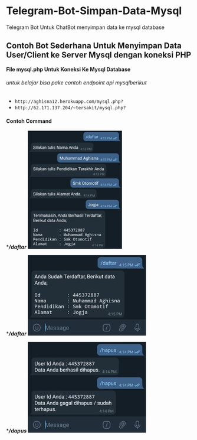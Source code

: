 # Telegram-Bot-Simpan-Data-Mysql
Telegram Bot Untuk ChatBot menyimpan data ke mysql database

## Contoh Bot Sederhana Untuk Menyimpan Data User/Client ke Server Mysql dengan koneksi PHP

**File mysql.php Untuk Koneksi Ke Mysql Database**

###### untuk belajar bisa pake contoh endpoint api mysqlberikut
* ```http://aghisna12.herokuapp.com/mysql.php?```
* ```http://62.171.137.204/~tersakit/mysql.php?```

#### Contoh Command
****/daftar***
![/daftar](img/daftar.jpg "Command Daftar")


****/daftar***
![/daftar](img/sudah_daftar.jpg "Command Daftar")


****/dapus***
![/hapus](img/hapus.jpg "Command Hapus")

